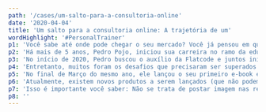 ```yaml
---
path: '/cases/um-salto-para-a-consultoria-online'
date: '2020-04-04'
title: 'Um salto para a consultoria online: A trajetória de um'
wordHighlight: '#PersonalTrainer'
p1: 'Você sabe até onde pode chegar o seu mercado? Você já pensou em quais são os limites do seu empreendimento? Mesmo que a resposta seja "Sim", gostaria de lhe convidar a refletir sobre o quanto você pode ir longe se souber o poder de uma ferramenta que você tem nas mãos: o celular.'
p2: 'Há mais de 5 anos, Pedro Pojo, iniciou sua carreira no ramo da educação física e continua atuando até hoje como Personal Trainer. Em pouco tempo ganhou seus primeiros alunos/atletas, mas o caminho iria levá-lo para um ambiente inexplorado e fundamental nos dias de hoje: a Internet.'
p3: 'No início de 2020, Pedro buscou o auxílio da Flatcode e juntos iniciamos um trabalho de organização e criação de imagem na internet. O início de tudo foi o estudo do público e neste ponto percebemos juntos para quem nossas campanhas seriam direcionadas. Logo em seguida veio a construção de um site, listas de e-mail, Telegram, etc.'
p4: 'Entretanto, muitos foram os desafios que precisaram ser superados juntos: medo, receio, timidez, vergonha de aparecer em vídeos. Vários dias foram precisos para alinhar as ideias, fazer gravações e regravações, superar o desânimo, entre outros. Mas dia após dia, através de reuniões presenciais e online, fomos trilhando o caminho que o fez realizar sua primeira Live e consequentemente vieram outras. Assim como um atleta, foi superando desafio atrás de desafio e vencendo as lutas.'
p5: 'No final de Março do mesmo ano, ele lançou o seu primeiro e-book e, na primeira campanha, gerou mais de 16 novos contatos na lista de e-mail e aproximadamente 50 novos seguidores no Instagram.'
p6: 'Atualmente, existem novos produtos a serem lançados (que não podemos citar), mas tudo isso foi graças ao planejamento e organização do cliente e agência. Por isso, para nós, é tão importante que o caminho seja feito lado a lado.'
p7: 'Isso é importante você saber: Não se trata de postar imagem nas redes sociais, mas se trata de falar com o público certo, de forma certa e no momento certo. Por este motivo é tão importante saber com quais ferramentas você pode trabalhar e ter uma consultoria que pense junto com você os próximos passos a serem dados.'
p8: ''
---
```

